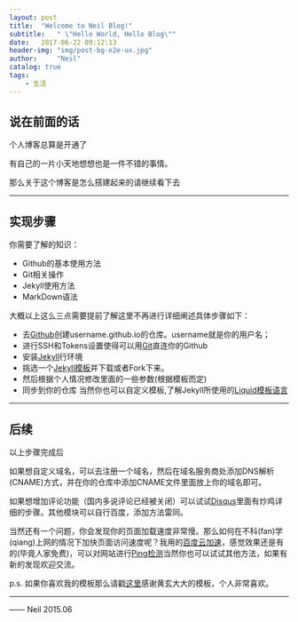 ```yaml
---
layout: post
title:  "Welcome to Neil Blog!"
subtitle:   " \"Hello World, Hello Blog\""
date:   2017-06-22 09:12:13 
header-img: "img/post-bg-e2e-ux.jpg"
author:     "Neil"
catalog: true
tags:
    - 生活
---  
```

## 说在前面的话  

个人博客总算是开通了

有自己的一片小天地想想也是一件不错的事情。

那么关于这个博客是怎么搭建起来的请继续看下去

---
## 实现步骤
你需要了解的知识：

- Github的基本使用方法
- Git相关操作
- Jekyll使用方法
- MarkDown语法

大概以上这么三点需要提前了解这里不再进行详细阐述具体步骤如下：
- 去[Github](https://github.com/)创建username.github.io的仓库。username就是你的用户名；
- 进行SSH和Tokens设置使得可以用[Git](https://git-scm.com/)直连你的Github
- 安装[Jekyll](http://jekyll.com.cn/)行环境
- 挑选一个[Jekyll模板](http://jekyllthemes.org/)并下载或者Fork下来。
- 然后根据个人情况修改里面的一些参数(根据模板而定)
- 同步到你的仓库
当然你也可以自定义模板,了解Jekyll所使用的[Liquid模板语言](http://jekyll.com.cn/docs/templates/)  

---
## 后续
以上步骤完成后

如果想自定义域名，可以去注册一个域名，然后在域名服务商处添加DNS解析(CNAME)方式，并在你的仓库中添加CNAME文件里面放上你的域名即可。

如果想增加评论功能（国内多说评论已经被关闭）可以试试[Disqus](https://blog.disqus.com/)里面有炒鸡详细的步骤。其他模块可以自行百度，添加方法雷同。

当然还有一个问题，你会发现你的页面加载速度非常慢。那么如何在不科(fan)学(qiang)上网的情况下加快页面访问速度呢？我用的[百度云加速](https://su.baidu.com/)，感觉效果还是有的(毕竟人家免费)，可以对网站进行[Ping检测](http://ping.chinaz.com/)当然你也可以试试其他方法，如果有新的发现欢迎交流。



p.s. 如果你喜欢我的模板那么请戳[这里](https://github.com/Huxpro/huxpro.github.io)感谢黄玄大大的模板，个人非常喜欢。

---
—— Neil 2015.06